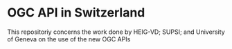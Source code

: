 # OGC API in Switzerland
This repositoriy concerns the work done by HEIG-VD; SUPSI; and University of Geneva on the use of the new OGC APIs
